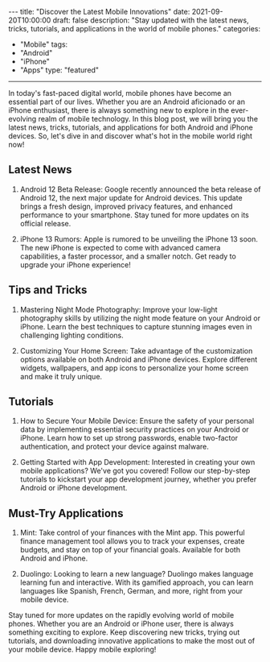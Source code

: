 --- title: "Discover the Latest Mobile Innovations" 
date: 2021-09-20T10:00:00 
draft: false 
description: "Stay updated with the latest news, tricks, tutorials, and applications in the world of mobile phones." 
categories: 
  - "Mobile"
tags: 
  - "Android"
  - "iPhone"
  - "Apps"
type: "featured" 
--- 

In today's fast-paced digital world, mobile phones have become an essential part of our lives. Whether you are an Android aficionado or an iPhone enthusiast, there is always something new to explore in the ever-evolving realm of mobile technology. In this blog post, we will bring you the latest news, tricks, tutorials, and applications for both Android and iPhone devices. So, let's dive in and discover what's hot in the mobile world right now!

## Latest News

1. Android 12 Beta Release: Google recently announced the beta release of Android 12, the next major update for Android devices. This update brings a fresh design, improved privacy features, and enhanced performance to your smartphone. Stay tuned for more updates on its official release.

2. iPhone 13 Rumors: Apple is rumored to be unveiling the iPhone 13 soon. The new iPhone is expected to come with advanced camera capabilities, a faster processor, and a smaller notch. Get ready to upgrade your iPhone experience!

## Tips and Tricks

1. Mastering Night Mode Photography: Improve your low-light photography skills by utilizing the night mode feature on your Android or iPhone. Learn the best techniques to capture stunning images even in challenging lighting conditions.

2. Customizing Your Home Screen: Take advantage of the customization options available on both Android and iPhone devices. Explore different widgets, wallpapers, and app icons to personalize your home screen and make it truly unique.

## Tutorials

1. How to Secure Your Mobile Device: Ensure the safety of your personal data by implementing essential security practices on your Android or iPhone. Learn how to set up strong passwords, enable two-factor authentication, and protect your device against malware.

2. Getting Started with App Development: Interested in creating your own mobile applications? We've got you covered! Follow our step-by-step tutorials to kickstart your app development journey, whether you prefer Android or iPhone development.

## Must-Try Applications

1. Mint: Take control of your finances with the Mint app. This powerful finance management tool allows you to track your expenses, create budgets, and stay on top of your financial goals. Available for both Android and iPhone.

2. Duolingo: Looking to learn a new language? Duolingo makes language learning fun and interactive. With its gamified approach, you can learn languages like Spanish, French, German, and more, right from your mobile device.

Stay tuned for more updates on the rapidly evolving world of mobile phones. Whether you are an Android or iPhone user, there is always something exciting to explore. Keep discovering new tricks, trying out tutorials, and downloading innovative applications to make the most out of your mobile device. Happy mobile exploring!
